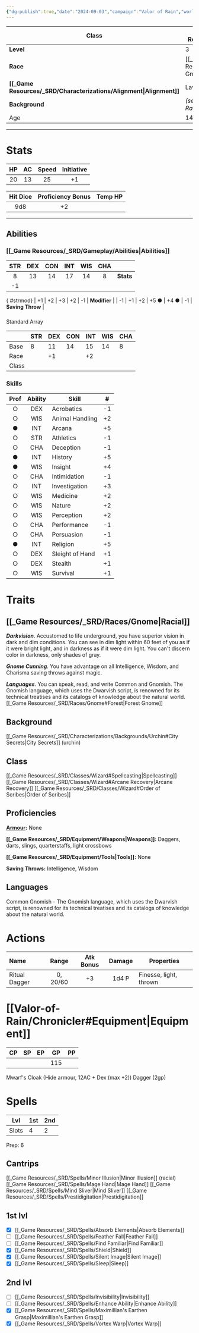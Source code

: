 ```yaml
---
{"dg-publish":true,"date":"2024-09-03","campaign":"Valor of Rain","world":"Tor","hp":null,"ac":null,"icon":"FasSquarePersonConfined","tags":["VoR","chronicles","character"],"permalink":"/valor-of-rain/chronicler-sheet/","dgPassFrontmatter":true,"created":"2024-09-03T17:58:21.274+09:30","updated":"2024-10-18T12:11:34.886+10:30"}
---
```



| **Class**         | [[_Game Resources/_SRD/Classes/Wizard\|Wizard]]                     |
| ----------------- | ------------------------------ |
| **Level**         | 3                              |
| **Race**          | [[_Game Resources/_SRD/Races/Gnome#Forest\|Forest Gnome]] |
| **[[_Game Resources/_SRD/Characterizations/Alignment\|Alignment]]** | Lawful Neutral                 |
| **Background**    | *(see: [[Valor-of-Rain/Chronicler\|Chronicler]])*        |
| Age               | 144                            |

--- 
# Stats 
| HP  | AC  | Speed | Initiative |
| :-: | :-: | :---: | :--------: |
| 20  | 13  |  25   |     +1     |

| Hit Dice | Proficiency Bonus | Temp HP |
| :------: | :---------------: | :-----: |
|   9d8    |        +2         |         |

--- 
## Abilities 
### [[_Game Resources/_SRD/Gameplay/Abilities\|Abilities]] 
|    STR     | DEX | CON | INT  | WIS  | CHA |                  |
| :--------: | :-: | :-: | :--: | :--: | :-: | ---------------- |
|     8      | 13  | 14  |  17  |  14  |  8  | **Stats**        |
| -1
{ #strmod}
 | +1  | +2  |  +3  |  +2  | -1  | **Modifier**     |
|     -1     | +1  | +2  | +5 ● | +4 ● | -1  | **Saving Throw** |
### 
Standard Array

|       | STR | DEX | CON | INT | WIS | CHA |
| ----- | --- | --- | --- | --- | --- | --- |
| Base  | 8   | 11  | 14  | 15  | 14  | 8   |
| Race  |     | +1  |     | +2  |     |     |
| Class |     |     |     |     |     |     | 

### Skills 
| Prof | Ability | Skill           | \#  |
| :--: | :-----: | --------------- | :-: |
|  ○   |   DEX   | Acrobatics      | -1  |
|  ○   |   WIS   | Animal Handling | +2  |
|  ●   |   INT   | Arcana          | +5  |
|  ○   |   STR   | Athletics       | -1  |
|  ○   |   CHA   | Deception       | -1  |
|  ●   |   INT   | History         | +5  |
|  ●   |   WIS   | Insight         | +4  |
|  ○   |   CHA   | Intimidation    | -1  |
|  ○   |   INT   | Investigation   | +3  |
|  ○   |   WIS   | Medicine        | +2  |
|  ○   |   WIS   | Nature          | +2  |
|  ○   |   WIS   | Perception      | +2  |
|  ○   |   CHA   | Performance     | -1  |
|  ○   |   CHA   | Persuasion      | -1  |
|  ●   |   INT   | Religion        | +5  |
|  ○   |   DEX   | Sleight of Hand | +1  |
|  ○   |   DEX   | Stealth         | +1  |
|  ○   |   WIS   | Survival        | +1  |

# Traits 
## [[_Game Resources/_SRD/Races/Gnome\|Racial]]
***Darkvision***. Accustomed to life underground, you have superior vision in dark and dim conditions. You can see in dim light within 60 feet of you as if it were bright light, and in darkness as if it were dim light. You can't discern color in darkness, only shades of gray.

***Gnome Cunning***. You have advantage on all Intelligence, Wisdom, and Charisma saving throws against magic.

***Languages***. You can speak, read, and write Common and Gnomish. The Gnomish language, which uses the Dwarvish script, is renowned for its technical treatises and its catalogs of knowledge about the natural world.
[[_Game Resources/_SRD/Races/Gnome#Forest\|Forest Gnome]]
## Background
[[_Game Resources/_SRD/Characterizations/Backgrounds/Urchin#City Secrets\|City Secrets]] (urchin)
## Class
[[_Game Resources/_SRD/Classes/Wizard#Spellcasting\|Spellcasting]]
[[_Game Resources/_SRD/Classes/Wizard#Arcane Recovery\|Arcane Recovery]]
[[_Game Resources/_SRD/Classes/Wizard#Order of Scribes\|Order of Scribes]]

## Proficiencies
**[Armour](Armor.md):** None

**[[_Game Resources/_SRD/Equipment/Weapons\|Weapons]]:** Daggers, darts, slings, quarterstaffs, light crossbows

**[[_Game Resources/_SRD/Equipment/Tools\|Tools]]:** None

**Saving Throws:** Intelligence, Wisdom

## Languages 
Common
Gnomish - The Gnomish language, which uses the Dwarvish script, is renowned for its technical treatises and its catalogs of knowledge about the natural world.

# Actions 
| Name          |  Range   | Atk Bonus | Damage | Properties             |
| :------------ | :------: | :-------: | :----: | ---------------------- |
| Ritual Dagger | 0, 20/60 |    +3     | 1d4 P  | Finesse, light, thrown |


# [[Valor-of-Rain/Chronicler#Equipment\|Equipment]]

| CP  | SP  | EP  | GP  | PP  |
| :-: | :-: | :-: | :-: | :-: |
|     |     |     | 115 |     |
Mwarf's Cloak (Hide armour, 12AC + Dex (max +2))
Dagger (2gp)

# Spells
| Lvl   | 1st | 2nd |
| ----- | --- | --- |
| Slots | 4   | 2   |
Prep: 6
## Cantrips
[[_Game Resources/_SRD/Spells/Minor Illusion\|Minor Illusion]] (racial)
[[_Game Resources/_SRD/Spells/Mage Hand\|Mage Hand]]
[[_Game Resources/_SRD/Spells/Mind Sliver\|Mind Sliver]]
[[_Game Resources/_SRD/Spells/Prestidigitation\|Prestidigitation]]
## 1st lvl
 - [x] [[_Game Resources/_SRD/Spells/Absorb Elements\|Absorb Elements]]
 - [ ] [[_Game Resources/_SRD/Spells/Feather Fall\|Feather Fall]]
 - [ ] [[_Game Resources/_SRD/Spells/Find Familiar\|Find Familiar]]
 - [x] [[_Game Resources/_SRD/Spells/Shield\|Shield]]
 - [x] [[_Game Resources/_SRD/Spells/Silent Image\|Silent Image]]
 - [x] [[_Game Resources/_SRD/Spells/Sleep\|Sleep]]

## 2nd lvl
 - [ ] [[_Game Resources/_SRD/Spells/Invisibility\|Invisibility]]
 - [ ] [[_Game Resources/_SRD/Spells/Enhance Ability\|Enhance Ability]]
 - [x] [[_Game Resources/_SRD/Spells/Maximillian's Earthen Grasp\|Maximillian's Earthen Grasp]]
 - [x] [[_Game Resources/_SRD/Spells/Vortex Warp\|Vortex Warp]]  